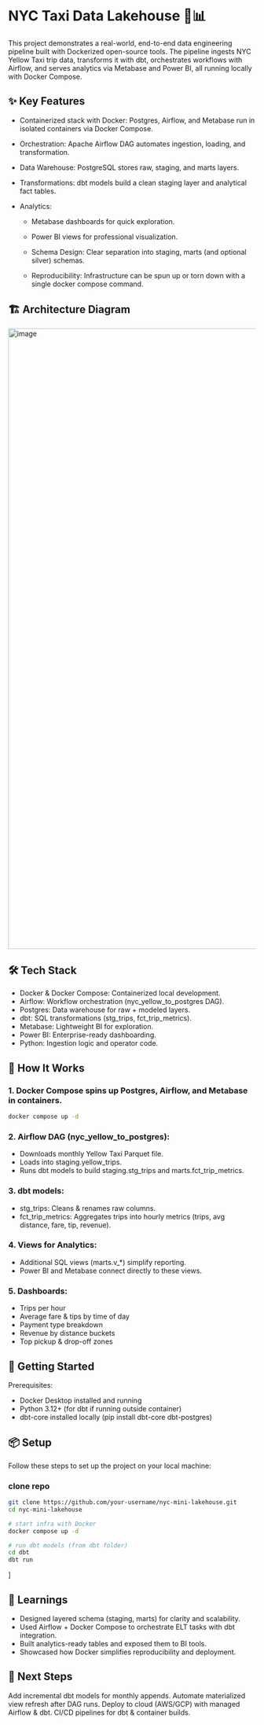 # NYC Taxi Data Lakehouse 🚖📊

This project demonstrates a real-world, end-to-end data engineering pipeline built with Dockerized open-source tools. The pipeline ingests NYC Yellow Taxi trip data, transforms it with dbt, orchestrates workflows with Airflow, and serves analytics via Metabase and Power BI, all running locally with Docker Compose.

## ✨ Key Features

- Containerized stack with Docker: Postgres, Airflow, and Metabase run in isolated containers via Docker Compose.

- Orchestration: Apache Airflow DAG automates ingestion, loading, and transformation.

- Data Warehouse: PostgreSQL stores raw, staging, and marts layers.

- Transformations: dbt models build a clean staging layer and analytical fact tables.

- Analytics:

  - Metabase dashboards for quick exploration.

  - Power BI views for professional visualization.

  - Schema Design: Clear separation into staging, marts (and optional silver) schemas.

  - Reproducibility: Infrastructure can be spun up or torn down with a single docker compose command.

## 🏗️ Architecture Diagram

  <img width="2538" height="1263" alt="image" src="https://github.com/user-attachments/assets/d0789447-da19-47a4-9b58-5d2487b4934b" />


## 🛠️ Tech Stack

- Docker & Docker Compose: Containerized local development.
- Airflow: Workflow orchestration (nyc_yellow_to_postgres DAG).
- Postgres: Data warehouse for raw + modeled layers.
- dbt: SQL transformations (stg_trips, fct_trip_metrics).
- Metabase: Lightweight BI for exploration.
- Power BI: Enterprise-ready dashboarding.
- Python: Ingestion logic and operator code.

## 🚀 How It Works

### 1. Docker Compose spins up Postgres, Airflow, and Metabase in containers.
  ```bash
  docker compose up -d
  ```

### 2. Airflow DAG (nyc_yellow_to_postgres):

  - Downloads monthly Yellow Taxi Parquet file.
  - Loads into staging.yellow_trips.
  - Runs dbt models to build staging.stg_trips and marts.fct_trip_metrics.

### 3. dbt models:

  - stg_trips: Cleans & renames raw columns.
  - fct_trip_metrics: Aggregates trips into hourly metrics (trips, avg distance, fare, tip, revenue).

### 4. Views for Analytics:

  - Additional SQL views (marts.v_*) simplify reporting.
  - Power BI and Metabase connect directly to these views.

### 5. Dashboards:

  - Trips per hour
  - Average fare & tips by time of day
  - Payment type breakdown
  - Revenue by distance buckets
  - Top pickup & drop-off zones

## 🔧 Getting Started
Prerequisites:
  - Docker Desktop installed and running
  - Python 3.12+ (for dbt if running outside container)
  - dbt-core installed locally (pip install dbt-core dbt-postgres)

## 📦 Setup 

Follow these steps to set up the project on your local machine:

### clone repo
```bash
git clone https://github.com/your-username/nyc-mini-lakehouse.git
cd nyc-mini-lakehouse

# start infra with Docker
docker compose up -d

# run dbt models (from dbt folder)
cd dbt
dbt run
```
]

## 🎯 Learnings

- Designed layered schema (staging, marts) for clarity and scalability.
- Used Airflow + Docker Compose to orchestrate ELT tasks with dbt integration.
- Built analytics-ready tables and exposed them to BI tools.
- Showcased how Docker simplifies reproducibility and deployment.

## 📌 Next Steps

Add incremental dbt models for monthly appends.
Automate materialized view refresh after DAG runs.
Deploy to cloud (AWS/GCP) with managed Airflow & dbt.
CI/CD pipelines for dbt & container builds.
